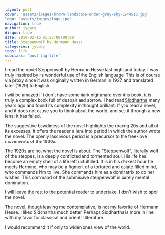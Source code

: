 ```yaml
---
layout: post
cover: 'assets/images/brown-landscape-under-grey-sky-3244513.jpg'
logo: 'assets/images/logo.jpg'
navigation: true
author: jyeary
disqus: true
date: 2010-02-16 01:23:00+00:00
title: Steppenwolf by Hermann Hesse
categories: jyeary
tags: life
subclass: 'post tag-life'
---
```

I read the novel Steppenwolf by Hermann Hesse last night and today. I was truly inspired by its wonderful use of the English language. This is of course via proxy since it was originally written in German in 1927, and translated later (1929) to English.

I will be amazed if I don't have some dark nightmare over this book. It is truly a complex book full of despair and sorrow. I had read [Siddhartha](https://en.wikipedia.org/wiki/Siddhartha_(novel)) many years ago and found its complexity in thought brilliant. If you read a novel, and it does not cause you to think about the world, and see it through a new lens; it has failed.

The suggestive bawdiness of the novel highlights the roaring 20s and all of its excesses. It offers the reader a lens into period in which the author wrote the novel. The openly lascivious period is a precursor to the free-love movements of the 1960s.

The 1920s are not what the novel is about. The "Steppenwolf", literally wolf of the steppes, is a deeply conflicted and tormented soul. His life has become an empty shell of a life left unfulfilled. It is in his darkest hour he meets Hermine, who may be a figment of a tortured and opiate filled mind, who commands him to live. She commands him as a dominatrix to do her wishes. This command of the submissive steppenwolf is purely mental domination.

I will leave the rest to the potential reader to undertake. I don't wish to spoil the novel.

The novel, though leaving me contemplative, is not my favorite of Hermann Hesse. I liked Siddhartha much better. Perhaps Siddhartha is more in line with my favor for classical and oriental literature.

I would recommend it if only to widen ones view of the world.
